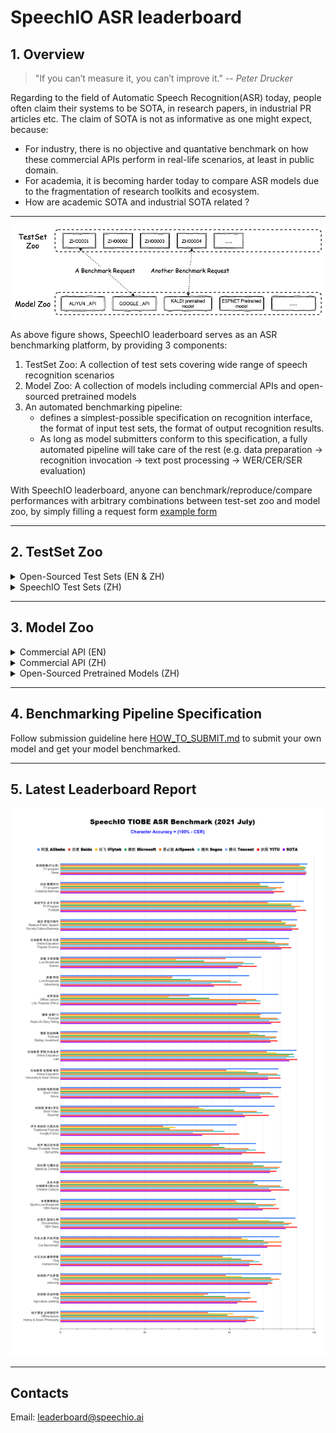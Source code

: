 # SpeechIO ASR leaderboard
## 1. Overview

> "If you can’t measure it, you can’t improve it." -- *Peter Drucker*

Regarding to the field of Automatic Speech Recognition(ASR) today, people often claim their systems to be SOTA, in research papers, in industrial PR articles etc.  The claim of SOTA is not as informative as one might expect, because:
* For industry, there is no objective and quantative benchmark on how these commercial APIs perform in real-life scenarios, at least in public domain.
* For academia, it is becoming harder today to compare ASR models due to the fragmentation of research toolkits and ecosystem.
* How are academic SOTA and industrial SOTA related ?

---

![Overview](misc/overview.png)

As above figure shows, SpeechIO leaderboard serves as an ASR benchmarking platform, by providing 3 components:

1. TestSet Zoo: A collection of test sets covering wide range of speech recognition scenarios
2. Model Zoo: A collection of models including commercial APIs and open-sourced pretrained models
3. An automated benchmarking pipeline:
   - defines a simplest-possible specification on recognition interface, the format of input test sets, the format of output recognition results.
   - As long as model submitters conform to this specification, a fully automated pipeline will take care of the rest (e.g. data preparation -> recognition invocation -> text post processing -> WER/CER/SER evaluation)

With SpeechIO leaderboard, anyone can benchmark/reproduce/compare performances with arbitrary combinations between test-set zoo and model zoo, by simply filling a request form [example form](requests/sample_request.yaml)

---

## 2. TestSet Zoo

<details><summary> Open-Sourced Test Sets (EN & ZH) </summary><p>

| 编号 <br> TEST_SET_ID | 说明 <br> DESCRIPTION | 语言 <br> LANGUAGE |
| --- | --- | --- |
| LIBRISPEECH_TEST_CLEAN | "test_clean" set of LibriSpeech | en |
| LIBRISPEECH_TEST_OTHER | "test_other" set of LibriSpeech | en |
| AISHELL1_TEST | test set of AISHELL-1 | zh |
| AISHELL2_IOS_TEST | test set of AISHELL-2 (iOS channel) | zh |
| AISHELL2_ANDROID_TEST | test set of AISHELL-2 (Android channel) | zh |
| AISHELL2_MIC_TEST | test set of AISHELL-2 (Microphone channel) | zh |

</p></details>

<details><summary> SpeechIO Test Sets (ZH) </summary><p>

SpeechIO test sets are carefully curated by SpeechIO authors, crawled from publicly available sources (Youtube, TV programs, Podcast etc), covering various well-known acoustic scenarios(AM) and content domains(LM & vocabulary), labeled by professional annotators.

| 编号 <br> TEST_SET_ID | 名称 <br> Name |场景 <br> Scenario | 内容领域 <br> Topic Domain | 时长 <br> hours | 难度(1-5) <br> Difficulty  |
| --- | --- | --- | --- | --- | --- |
|SPEECHIO_ASR_ZH00000| 接入调试集 <br> For leaderboard submitter debugging | 视频会议、论坛演讲 <br> video conference & forum speech | 经济、货币、金融 <br> economy, currency, finance | 1.0 | ★★☆ |
|SPEECHIO_ASR_ZH00001| 新闻联播 | 新闻播报 <br> TV News | 时政 <br> news & politics | 9 | ★ |
|SPEECHIO_ASR_ZH00002| 鲁豫有约 | 访谈电视节目 <br> TV interview | 名人工作/生活 <br> celebrity & film & music & daily | 3 | ★★☆ |
|SPEECHIO_ASR_ZH00003| 天下足球 | 专题电视节目 <br> TV program | 足球 <br> Sports & Football & Worldcup | 2.7 | ★★☆ |
|SPEECHIO_ASR_ZH00004| 罗振宇跨年演讲 | 会场演讲 <br> Stadium Public Speech | 社会、人文、商业 <br> Society & Culture & Business Trend | 2.7 | ★★ |
|SPEECHIO_ASR_ZH00005| 李永乐老师在线讲堂 | 在线教育 <br> Online Education | 科普 <br> Popular Science | 4.4 | ★★★ |
|SPEECHIO_ASR_ZH00006| 张大仙 & 骚白 王者荣耀直播 | 直播 <br> Live Broadcasting | 游戏 <br> Game | 1.6 | ★★★☆ |
|SPEECHIO_ASR_ZH00007| 李佳琪 & 薇娅 直播带货 | 直播 <br> Live Broadcasting | 电商、美妆 <br> Makeup & Online shopping/advertising | 0.9 | ★★★★☆ |
|SPEECHIO_ASR_ZH00008| 老罗语录 | 线下培训 <br> Offline lecture | 段子、做人 <br> Life & Purpose & Ethics | 1.3 | ★★★★☆ |
|SPEECHIO_ASR_ZH00009| 故事FM | 播客 <br> Podcast | 人生故事、见闻 <br> Ordinary Life Story Telling | 4.5 | ★★☆ |
|SPEECHIO_ASR_ZH00010| 创业内幕 | 播客 <br> Podcast | 创业、产品、投资 <br> Startup & Enterprenuer & Product & Investment | 4.2 | ★★☆ |
|SPEECHIO_ASR_ZH00011| 罗翔 刑法法考培训讲座 | 在线教育 <br> Online Education | 法律 法考 <br> Law & Lawyer Qualification Exams | 3.4 | ★★☆ |
|SPEECHIO_ASR_ZH00012| 张雪峰 考研线上小讲堂 | 在线教育 <br> Online Education | 考研 高校报考 <br> University & Graduate School Entrance Exams | 3.4 | ★★★☆ |
|SPEECHIO_ASR_ZH00013| 谷阿莫&牛叔说电影 | 短视频 <br> VLog | 电影剪辑 <br> Movie Cuts | 1.8 | ★★★ |
|SPEECHIO_ASR_ZH00014| 贫穷料理 & 琼斯爱生活 | 短视频 <br> VLog | 美食、烹饪 <br> Food & Cooking & Gourmet | 1 | ★★★☆ |
|SPEECHIO_ASR_ZH00015| 单田芳 白眉大侠 | 评书 <br> Traditional Podcast | 江湖、武侠 <br> Kongfu Fiction | 2.2 | ★★☆ |
|SPEECHIO_ASR_ZH00016| 德云社相声演出 | 剧场相声 <br> Theater Crosstalk Show | 包袱段子 <br> Funny Stories | 1 | ★★★ |
|SPEECHIO_ASR_ZH00017| 吐槽大会 | 脱口秀电视节目 <br> Standup Comedy | 明星糗事 <br> Celebrity Jokes | 1.8 | ★★☆ |
|SPEECHIO_ASR_ZH00018| 小猪佩奇 & 熊出没 | 少儿动画 <br> Children Cartoon | 童话故事、日常 <br> Fairy Tale | 0.9 | ★☆ |
|SPEECHIO_ASR_ZH00019| CCTV5 NBA 比赛转播 | 体育赛事解说 <br> Sports Game Live | 篮球、NBA <br> NBA Game | 0.7 | ★★★ |
|SPEECHIO_ASR_ZH00020| 篮球人物 | 纪录片 <br> Documentary | 篮球明星、成长 <br> NBA Super Stars' Life & History | 2.2 | ★★ |
|SPEECHIO_ASR_ZH00021| 汽车之家 车辆评测 | 短视频 <br> VLog | 汽车测评 <br> Car benchmarks, Road driving test | 1.7 | ★★★☆ |
|SPEECHIO_ASR_ZH00022| 小艾大叔 豪宅带看 | 短视频 <br> VLog | 房地产、豪宅 <br> Realestate, Mansion tour | 1.7 | ★★★ |
|SPEECHIO_ASR_ZH00023| 无聊开箱 & Zealer评测 | 短视频 <br> VLog | 产品开箱评测 <br> Unboxing | 2 | ★★★ |
|SPEECHIO_ASR_ZH00024| 付老师种植技术 | 短视频 <br> VLog | 农业、种植 <br> Agriculture, Planting | 2.7 | ★★★☆ |
|SPEECHIO_ASR_ZH00025| 石国鹏讲古希腊哲学 | 线下培训 <br> Offline lecture | 历史，古希腊哲学 <br> History, Greek philosophy | 1.3 | ★★☆ |

</p></details>

---

## 3. Model Zoo
<details><summary> Commercial API (EN) </summary><p>

| 编号 <br> MODEL_ID | 类型 <br> type | 模型作者/所有人 <br> model author/owner | 简介 <br> description | 链接 <br> url |
| --- | --- | --- | --- | --- |
| [aliyun_api_en](models/aispeech_api_en/) | Cloud API | 阿里云 <br> Alibaba Cloud | 阿里云智能语音交互 | https://www.alibabacloud.com/product/intelligent-speech-interaction |
| [google_api_en](models/google_api_en/) | Cloud API | 谷歌 <br> Google Cloud Speech API | 谷歌云平台语音识别 | https://cloud.google.com/speech-to-text |
| [microsoft_api_en](models/microsoft_api_en/) | Cloud API |微软 <br> Microsoft | Azure认知服务 | https://azure.microsoft.com/en-us/services/cognitive-services/speech-to-text/ |

</p></details>

<details><summary> Commercial API (ZH) </summary><p>

| 编号 <br> MODEL_ID | 类型 <br> type | 模型作者/所有人 <br> model author/owner | 简介 <br> description | 链接 <br> url |
| --- | --- | --- | --- | --- |
| [aispeech_api_zh](models/aispeech_api_zh/) | Cloud API |思必驰 <br> AISpeech | 思必驰开放平台 | https://cloud.aispeech.com |
| [aliyun_api_zh](models/aliyun_api_zh/) | Cloud API |阿里巴巴 <br> Alibaba | 阿里云 | https://ai.aliyun.com/nls/asr|
| [baidu_pro_api_zh](models/baidu_pro_api_zh/) | Cloud API |百度 <br> Baidu | 百度智能云(极速版) | https://cloud.baidu.com/product/speech/asr |
| | Cloud API | 讯飞 <br> IFlyTek | 讯飞开放平台(听写服务) | https://www.xfyun.cn/services/voicedictation |
| [iflytek_lfasr_api_zh](models/iflytek_lfasr_api_zh/) | Cloud API | 讯飞 <br> IFlyTek | 讯飞开放平台(转写服务) | https://www.xfyun.cn/services/lfasr |
| [microsoft_api_zh](models/microsoft_api_zh/) | Cloud API |微软 <br> Microsoft |Azure| https://azure.microsoft.com/zh-cn/services/cognitive-services/speech-services/ |
| [sogou_api_zh](models/sogou_api_zh/) | Cloud API |搜狗 <br> Sogou |AI开放平台| https://ai.sogou.com/product/one_recognition/ |
| [tencent_api_zh](models/tencent_api_zh/) | Cloud API |腾讯 <br> Tencent |腾讯云| https://cloud.tencent.com/product/asr |
| [yitu_api_zh](models/yitu_api_zh/) | Cloud API |依图 <br> YituTech |依图语音开放平台| https://speech.yitutech.com |

</p></details>

<details><summary> Open-Sourced Pretrained Models (ZH) </summary><p>

| 编号 <br> MODEL_ID | 类型 <br> type | 模型作者/所有人 <br> model author/owner | 简介 <br> description | 链接 <br> url |
| --- | --- | --- | --- | --- |
| speechio_kaldi_multicn | pretrained ASR model | 那兴宇 <br> Xingyu NA | Kaldi预训练模型 <br> Kaldi pretrained ASR | based on Kaldi recipe https://github.com/kaldi-asr/kaldi/tree/master/egs/multi_cn/s5 |
| wenet_multi_cn | pretrained ASR model | Binbin Zhang@<br> [wenet-e2e](https://github.com/wenet-e2e/) | WeNet pretrained model on mulit_cn dataset  | WeNet multi_cn recipe https://github.com/wenet-e2e/wenet/tree/main/examples/multi_cn/s0 |

</p></details>

---

## 4. Benchmarking Pipeline Specification
Follow submission guideline here [HOW_TO_SUBMIT.md](HOW_TO_SUBMIT.md) to submit your own model and get your model benchmarked.

---
## 5. Latest Leaderboard Report
![result](misc/SpeechIO_TIOBE_2021_07.png)

---

## Contacts
Email: leaderboard@speechio.ai
